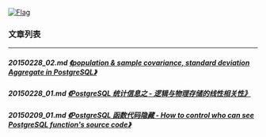 <a rel=nofollow href=http://info.flagcounter.com/h9V1  ><img src=http://s03.flagcounter.com/count/h9V1/bg_FFFFFF/txt_000000/border_CCCCCC/columns_2/maxflags_12/viewers_0/labels_0/pageviews_0/flags_0/  alt=Flag Counter  border=0  ></a>  
  
### 文章列表  
----  
##### 20150228_02.md   [《population & sample covariance, standard deviation Aggregate in PostgreSQL》](20150228_02.md)  
##### 20150228_01.md   [《PostgreSQL 统计信息之 - 逻辑与物理存储的线性相关性》](20150228_01.md)  
##### 20150209_01.md   [《PostgreSQL 函数代码隐藏 - How to control who can see PostgreSQL function's source code》](20150209_01.md)  
